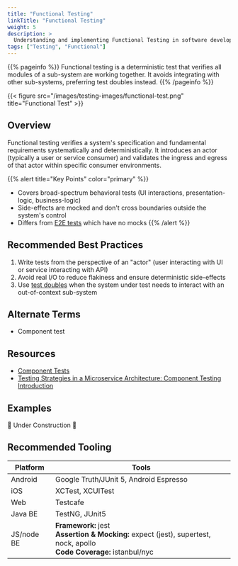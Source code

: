 ```yaml
---
title: "Functional Testing"
linkTitle: "Functional Testing"
weight: 5
description: >
  Understanding and implementing Functional Testing in software development
tags: ["Testing", "Functional"]
---
```


{{% pageinfo %}}
Functional testing is a deterministic test that verifies all modules of a sub-system are working together. It avoids integrating with other sub-systems, preferring test doubles instead.
{{% /pageinfo %}}

{{< figure src="/images/testing-images/functional-test.png" title="Functional Test" >}}

## Overview

Functional testing verifies a system's specification and fundamental requirements systematically and deterministically. It introduces an actor (typically a user or service consumer) and validates the ingress and egress of that actor within specific consumer environments.

{{% alert title="Key Points" color="primary" %}}

- Covers broad-spectrum behavioral tests (UI interactions, presentation-logic, business-logic)
- Side-effects are mocked and don't cross boundaries outside the system's control
- Differs from [E2E tests](/docs/testing/e2e) which have no mocks
{{% /alert %}}

## Recommended Best Practices

1. Write tests from the perspective of an "actor" (user interacting with UI or service interacting with API)
2. Avoid real I/O to reduce flakiness and ensure deterministic side-effects
3. Use [test doubles](/docs/testing/test-doubles/) when the system under test needs to interact with an out-of-context sub-system

## Alternate Terms

- Component test

## Resources

- [Component Tests](https://martinfowler.com/bliki/ComponentTest.html)
- [Testing Strategies in a Microservice Architecture: Component Testing Introduction](https://martinfowler.com/articles/microservice-testing/#testing-component-introduction)

## Examples

🚧 Under Construction 🚧

## Recommended Tooling

| Platform   | Tools                                                                                                                 |
|------------|-----------------------------------------------------------------------------------------------------------------------|
| Android    | Google Truth/JUnit 5, Android Espresso                                                                                |
| iOS        | XCTest, XCUITest                                                                                                      |
| Web        | Testcafe                                                                                                              |
| Java BE    | TestNG, JUnit5                                                                                                        |
| JS/node BE | **Framework:** jest<br>**Assertion & Mocking:** expect (jest), supertest, nock, apollo<br>**Code Coverage:** istanbul/nyc |
